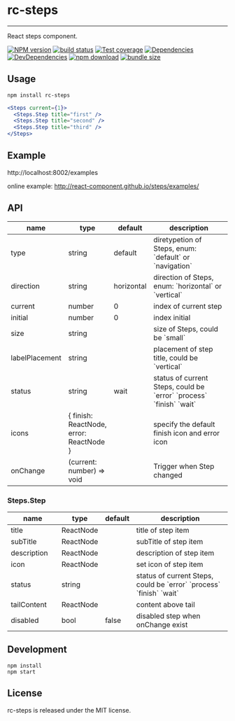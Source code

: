 # rc-steps

---

React steps component.

[![NPM version][npm-image]][npm-url]
[![build status][travis-image]][travis-url]
[![Test coverage][codecov-image]][codecov-url]
[![Dependencies][david-image]][david-url]
[![DevDependencies][david-dev-image]][david-dev-url]
[![npm download][download-image]][download-url]
[![bundle size][bundlephobia-image]][bundlephobia-url]

[npm-image]: http://img.shields.io/npm/v/rc-steps.svg?style=flat-square
[npm-url]: http://npmjs.org/package/rc-steps
[travis-image]: https://img.shields.io/travis/react-component/steps.svg?style=flat-square
[travis-url]: https://travis-ci.org/react-component/steps
[codecov-image]: https://img.shields.io/codecov/c/github/react-component/steps/master.svg?style=flat-square
[codecov-url]: https://codecov.io/gh/react-component/steps/branch/master
[david-url]: https://david-dm.org/react-component/steps
[david-image]: https://david-dm.org/react-component/steps/status.svg?style=flat-square
[david-dev-url]: https://david-dm.org/react-component/steps?type=dev
[david-dev-image]: https://david-dm.org/react-component/steps/dev-status.svg?style=flat-square
[download-image]: https://img.shields.io/npm/dm/rc-steps.svg?style=flat-square
[download-url]: https://npmjs.org/package/rc-steps
[bundlephobia-url]: https://bundlephobia.com/result?p=rc-steps
[bundlephobia-image]: https://badgen.net/bundlephobia/minzip/rc-steps

## Usage

```bash
npm install rc-steps
```

```jsx
<Steps current={1}>
  <Steps.Step title="first" />
  <Steps.Step title="second" />
  <Steps.Step title="third" />
</Steps>
```

## Example

http://localhost:8002/examples

online example: http://react-component.github.io/steps/examples/

## API

<table class="table table-bordered table-striped">
  <thead>
    <tr>
      <th style="width: 100px;">name</th>
      <th style="width: 50px;">type</th>
      <th style="width: 50px;">default</th>
      <th>description</th>
    </tr>
  </thead>
  <tbody>
    <tr>
      <td>type</td>
      <td>string</td>
      <td>default</td>
      <td>diretypetion of Steps, enum: `default` or `navigation`</td>
    </tr>
    <tr>
      <td>direction</td>
      <td>string</td>
      <td>horizontal</td>
      <td>direction of Steps, enum: `horizontal` or `vertical`</td>
    </tr>
    <tr>
      <td>current</td>
      <td>number</td>
      <td>0</td>
      <td>index of current step</td>
    </tr>
    <tr>
      <td>initial</td>
      <td>number</td>
      <td>0</td>
      <td>index initial</td>
    </tr>
    <tr>
      <td>size</td>
      <td>string</td>
      <td></td>
      <td>size of Steps, could be `small`</td>
    </tr>
    <tr>
      <td>labelPlacement</td>
      <td>string</td>
      <td></td>
      <td>placement of step title, could be `vertical`</td>
    </tr>
    <tr>
      <td>status</td>
      <td>string</td>
      <td>wait</td>
      <td>status of current Steps, could be `error` `process` `finish` `wait`</td>
    </tr>
    <tr>
      <td>icons</td>
      <td>{ finish: ReactNode, error: ReactNode }</td>
      <td></td>
      <td>specify the default finish icon and error icon</td>
    </tr>
    <tr>
      <td>onChange</td>
      <td>(current: number) => void</td>
      <td></td>
      <td>Trigger when Step changed</td>
    </tr>
  </tbody>
</table>

### Steps.Step

<table class="table table-bordered table-striped">
  <thead>
    <tr>
      <th style="width: 100px;">name</th>
      <th style="width: 50px;">type</th>
      <th style="width: 50px;">default</th>
      <th>description</th>
    </tr>
  </thead>
  <tbody>
    <tr>
      <td>title</td>
      <td>ReactNode</td>
      <td></td>
      <td>title of step item</td>
    </tr>
    <tr>
      <td>subTitle</td>
      <td>ReactNode</td>
      <td></td>
      <td>subTitle of step item</td>
    </tr>
    <tr>
      <td>description</td>
      <td>ReactNode</td>
      <td></td>
      <td>description of step item</td>
    </tr>
    <tr>
      <td>icon</td>
      <td>ReactNode</td>
      <td></td>
      <td>set icon of step item</td>
    </tr>
    <tr>
      <td>status</td>
      <td>string</td>
      <td></td>
      <td>status of current Steps, could be `error` `process` `finish` `wait`</td>
    </tr>
    <tr>
      <td>tailContent</td>
      <td>ReactNode</td>
      <td></td>
      <td>content above tail</td>
    </tr>
    <tr>
      <td>disabled</td>
      <td>bool</td>
      <td>false</td>
      <td>disabled step when onChange exist</td>
    </tr>
  </tbody>
</table>

## Development

```
npm install
npm start
```

## License

rc-steps is released under the MIT license.
